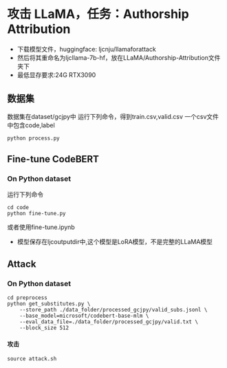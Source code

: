 # 攻击 LLaMA，任务：Authorship Attribution 
* 下载模型文件，huggingface: ljcnju/llamaforattack
* 然后将其重命名为ljcllama-7b-hf，放在LLaMA/Authorship-Attribution文件夹下
* 最低显存要求:24G RTX3090
## 数据集
数据集在dataset/gcjpy中
运行下列命令，得到train.csv,valid.csv
一个csv文件中包含code,label
```
python process.py
```

## Fine-tune CodeBERT
### On Python dataset

运行下列命令
```shell
cd code
python fine-tune.py
```
或者使用fine-tune.ipynb
* 模型保存在ljcoutputdir中,这个模型是LoRA模型，不是完整的LLaMA模型

## Attack

### On Python dataset

```
cd preprocess
python get_substitutes.py \
    --store_path ./data_folder/processed_gcjpy/valid_subs.jsonl \
    --base_model=microsoft/codebert-base-mlm \
    --eval_data_file=./data_folder/processed_gcjpy/valid.txt \
    --block_size 512
```

#### 攻击

```shell
source attack.sh
```